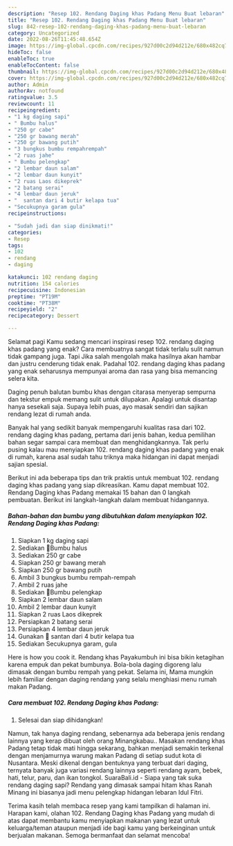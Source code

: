 ```yaml
---
description: "Resep 102. Rendang Daging khas Padang Menu Buat lebaran"
title: "Resep 102. Rendang Daging khas Padang Menu Buat lebaran"
slug: 842-resep-102-rendang-daging-khas-padang-menu-buat-lebaran
category: Uncategorized
date: 2022-08-26T11:45:48.654Z
image: https://img-global.cpcdn.com/recipes/927d00c2d94d212e/680x482cq70/102-rendang-daging-khas-padang-foto-resep-utama.jpg
hideToc: false
enableToc: true
enableTocContent: false
thumbnail: https://img-global.cpcdn.com/recipes/927d00c2d94d212e/680x482cq70/102-rendang-daging-khas-padang-foto-resep-utama.jpg
cover: https://img-global.cpcdn.com/recipes/927d00c2d94d212e/680x482cq70/102-rendang-daging-khas-padang-foto-resep-utama.jpg
author: Admin
authorAv: notfound
ratingvalue: 3.5
reviewcount: 11
recipeingredient:
- "1 kg daging sapi"
- " Bumbu halus"
- "250 gr cabe"
- "250 gr bawang merah"
- "250 gr bawang putih"
- "3 bungkus bumbu rempahrempah"
- "2 ruas jahe"
- " Bumbu pelengkap"
- "2 lembar daun salam"
- "2 lembar daun kunyit"
- "2 ruas Laos dikeprek"
- "2 batang serai"
- "4 lembar daun jeruk"
- "  santan dari 4 butir kelapa tua"
- "Secukupnya garam gula"
recipeinstructions:

- "Sudah jadi dan siap dinikmati!"
categories:
- Resep
tags:
- 102
- rendang
- daging

katakunci: 102 rendang daging 
nutrition: 154 calories
recipecuisine: Indonesian
preptime: "PT19M"
cooktime: "PT38M"
recipeyield: "2"
recipecategory: Dessert

---
```



Selamat pagi Kamu sedang mencari inspirasi resep 102. rendang daging khas padang yang enak? Cara membuatnya sangat tidak terlalu sulit namun tidak gampang juga. Tapi Jika salah mengolah maka hasilnya akan hambar dan justru cenderung tidak enak. Padahal 102. rendang daging khas padang yang enak seharusnya mempunyai aroma dan rasa yang bisa memancing selera kita.


Daging penuh balutan bumbu khas dengan citarasa menyerap sempurna dan tekstur empuk memang sulit untuk dilupakan. Apalagi untuk disantap hanya sesekali saja. Supaya lebih puas, ayo masak sendiri dan sajikan rendang lezat di rumah anda.

Banyak hal yang sedikit banyak mempengaruhi kualitas rasa dari 102. rendang daging khas padang, pertama dari jenis bahan, kedua pemilihan bahan segar sampai cara membuat dan menghidangkannya. Tak perlu pusing kalau mau menyiapkan 102. rendang daging khas padang yang enak di rumah, karena asal sudah tahu triknya maka hidangan ini dapat menjadi sajian spesial.


Berikut ini ada beberapa tips dan trik praktis untuk membuat 102. rendang daging khas padang yang siap dikreasikan. Kamu dapat membuat 102. Rendang Daging khas Padang memakai 15 bahan dan 0 langkah pembuatan. Berikut ini langkah-langkah dalam membuat hidangannya.

<!--inarticleads1-->

##### Bahan-bahan dan bumbu yang dibutuhkan dalam menyiapkan 102. Rendang Daging khas Padang:

1. Siapkan 1 kg daging sapi
1. Sediakan  📌Bumbu halus
1. Sediakan 250 gr cabe
1. Siapkan 250 gr bawang merah
1. Siapkan 250 gr bawang putih
1. Ambil 3 bungkus bumbu rempah-rempah
1. Ambil 2 ruas jahe
1. Sediakan  📌Bumbu pelengkap
1. Siapkan 2 lembar daun salam
1. Ambil 2 lembar daun kunyit
1. Siapkan 2 ruas Laos dikeprek
1. Persiapkan 2 batang serai
1. Persiapkan 4 lembar daun jeruk
1. Gunakan  📌 santan dari 4 butir kelapa tua
1. Sediakan Secukupnya garam, gula


Here is how you cook it. Rendang khas Payakumbuh ini bisa bikin ketagihan karena empuk dan pekat bumbunya. Bola-bola daging digoreng lalu dimasak dengan bumbu rempah yang pekat. Selama ini, Mama mungkin lebih familiar dengan daging rendang yang selalu menghiasi menu rumah makan Padang. 

<!--inarticleads2-->

##### Cara membuat 102. Rendang Daging khas Padang:


1. Selesai dan siap dihidangkan!

Namun, tak hanya daging rendang, sebenarnya ada beberapa jenis rendang lainnya yang kerap dibuat oleh orang Minangkabau.. Masakan rendang khas Padang tetap tidak mati hingga sekarang, bahkan menjadi semakin terkenal dengan menjamurnya warung makan Padang di setiap sudut kota di Nusantara. Meski dikenal dengan bentuknya yang terbuat dari daging, ternyata banyak juga variasi rendang lainnya seperti rendang ayam, bebek, hati, telur, paru, dan ikan tongkol. SuaraBali.id - Siapa yang tak suka rendang daging sapi? Rendang yang dimasak sampai hitam khas Ranah Minang ini biasanya jadi menu pelengkap hidangan lebaran Idul Fitri. 

Terima kasih telah membaca resep yang kami tampilkan di halaman ini. Harapan kami, olahan 102. Rendang Daging khas Padang yang mudah di atas dapat membantu kamu menyiapkan makanan yang lezat untuk keluarga/teman ataupun menjadi ide bagi kamu yang berkeinginan untuk berjualan makanan. Semoga bermanfaat dan selamat mencoba!

